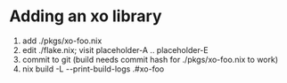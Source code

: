 # Adding an xo library

1. add ./pkgs/xo-foo.nix
2. edit ./flake.nix;  visit placeholder-A .. placeholder-E
3. commit to git (build needs commit hash for ./pkgs/xo-foo.nix to work)
4. nix build -L --print-build-logs .#xo-foo
